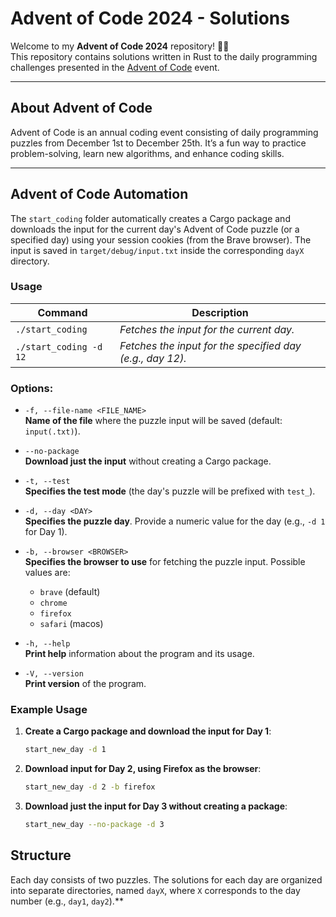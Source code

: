 # Advent of Code 2024 - Solutions  

Welcome to my **Advent of Code 2024** repository! 🎄✨  
This repository contains solutions written in Rust to the daily programming challenges presented in the [Advent of Code](https://adventofcode.com/2024) event.  

---

## About Advent of Code  
Advent of Code is an annual coding event consisting of daily programming puzzles from December 1st to December 25th. It’s a fun way to practice problem-solving, learn new algorithms, and enhance coding skills.  

---

## Advent of Code Automation

The `start_coding` folder automatically creates a Cargo package and downloads the input for the current day's Advent of Code puzzle (or a specified day) using your session cookies (from the Brave browser). The input is saved in `target/debug/input.txt` inside the corresponding `dayX` directory.

### Usage

| Command                | Description                                        |
|------------------------|----------------------------------------------------|
| `./start_coding`       | *Fetches the input for the current day.*           |
| `./start_coding -d 12` | *Fetches the input for the specified day (e.g., day 12).* |

### Options:

- `-f, --file-name <FILE_NAME>`  
  **Name of the file** where the puzzle input will be saved (default: `input(.txt)`).
  
- `--no-package`  
  **Download just the input** without creating a Cargo package.
  
- `-t, --test`  
  **Specifies the test mode** (the day's puzzle will be prefixed with `test_`).
  
- `-d, --day <DAY>`  
  **Specifies the puzzle day**. Provide a numeric value for the day (e.g., `-d 1` for Day 1).
  
- `-b, --browser <BROWSER>`  
  **Specifies the browser to use** for fetching the puzzle input. Possible values are:
  - `brave` (default)
  - `chrome`
  - `firefox`
  - `safari` (macos)

- `-h, --help`  
  **Print help** information about the program and its usage.

- `-V, --version`  
  **Print version** of the program.

### Example Usage

1. **Create a Cargo package and download the input for Day 1**:
    ```bash
    start_new_day -d 1
2. **Download input for Day 2, using Firefox as the browser**:
    ```bash
    start_new_day -d 2 -b firefox
3. **Download just the input for Day 3 without creating a package**:
    ```bash
    start_new_day --no-package -d 3

## Structure  
Each day consists of two puzzles. The solutions for each day are organized into separate directories, named `dayX`, where `X` corresponds to the day number (e.g., `day1`, `day2`).**  


